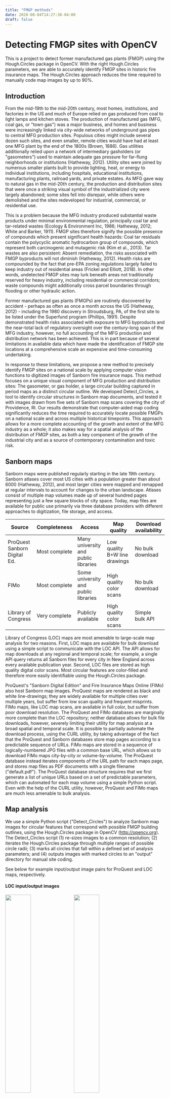 ```yaml
---
title: "FMGP methods"
date: 2020-08-04T14:27:38-04:00
draft: false
---
```


# Detecting FMGP sites with OpenCV
This is a project to detect former manufactured gas plants (FMGP) using the Hough.Circles package in OpenCV. With the right Hough.Circles parameters, we are able to accurately identify FMGP sites in historic fire insurance maps. The Hough.Circles approach reduces the time required to manually code map images by up to 90%.

## Introduction

From the mid-19th to the mid-20th century, most homes, institutions, and factories in the US and much of Europe relied on gas produced from coal to light lamps and kitchen stoves. The production of manufactured gas (MFG, coal gas, or "town gas") was a major business, and homes and business were increasingly linked via city-wide networks of underground gas pipes to central MFG production sites. Populous cities might include several dozen such sites, and even smaller, remote cities would have had at least one MFG plant by the end of the 1800s (Brown, 1886). Gas utilities additionally relied upon a network of intermediary gasholders (or "gasometers") used to maintain adequate gas pressure for far-flung neighborhoods or institutions (Hatheway, 2012). Utility sites were joined by numerous smaller plants built to provide lighting, heat, or energy to individual institutions, including hospitals, educational institutions, manufacturing plants, railroad yards, and private estates. As MFG gave way to natural gas in the mid-20th century, the production and distribution sites that were once a striking visual symbol of the industrialized city were largely abandoned; some sites fell into disrepair, while others were demolished and the sites redeveloped for industrial, commercial, or residential use.  

This is a problem because the MFG industry produced substantial waste products under minimal environmental regulation, principally coal tar and tar-related wastes (Ecology & Environment Inc, 1986; Hatheway, 2012; White and Barker, 1911). FMGP sites therefore signify the possible presence of compounds which present significant health hazards: Coal tar residuals contain the polycyclic aromatic hydrocarbon group of compounds, which represent both carcinogenic and mutagenic risk (Kim et al., 2013). Tar wastes are also persistent: Absent remediation, the risks associated with FMGP byproducts will not diminish (Hatheway, 2012). Health risks are compounded by the fact that pre-EPA zoning regulations largely failed to keep industry out of residential areas (Frickel and Elliott, 2018). In other words, undetected FMGP sites may lurk beneath areas not traditionally reserved for heavy industry, including residential or commercial corridors; waste compounds might additionally cross parcel boundaries through flooding or other hydraulic action.

Former manufactured gas plants (FMGPs) are routinely discovered by accident - perhaps as often as once a month across the US (Hatheway, 2012) - including the 1980 discovery in Stroudsburg, PA, of the first site to be listed under the Superfund program (Phillips, 1991). Despite demonstrated health risks associated with exposure to MFG byproducts and the near-total lack of regulatory oversight over the century-long span of the MFG industry, however, no full accounting of the MFG production and distribution network has been achieved. This is in part because of several limitations in available data which have made the identification of FMGP site locations at a comprehensive scale an expensive and time-consuming undertaking.

In response to these limitations, we propose a new method to precisely identify FMGP sites on a national scale by applying computer vision functions to digitized images of Sanborn fire insurance maps. This method focuses on a unique visual component of MFG production and distribution sites: The gasometer, or gas holder, a large circular building captured in period maps as a distinct circular outline. We developed Detect\_Circles, a tool to identify circular structures in Sanborn map documents, and tested it with images drawn from five sets of Sanborn map scans covering the city of Providence, RI. Our results demonstrate that computer-aided map coding significantly reduces the time required to accurately locate possible FMGPs on a national scale and across multiple historical timepoints. This approach allows for a more complete accounting of the growth and extent of the MFG industry as a whole; it also makes way for a spatial analysis of the distribution of FMGP sites, as both a key component of the growth of the industrial city and as a source of contemporary contamination and toxic risk.

## Sanborn maps
Sanborn maps were published regularly starting in the late 19th century. Sanborn atlases cover most US cities with a population greater than about 6000 (Hatheway, 2012), and most larger cities were mapped and remapped at regular intervals to account for changes to the urban landscape. Atlases consist of multiple map volumes made up of several hundred pages representing just a few square blocks of city space. Today, map files are available for public use primarily via three database providers with different approaches to digitization, file storage, and access.


| Source | Completeness | Access | Map quality | Download availability |
|---      |----       |---    |---|---|
| ProQuest Sanborn Digital Ed. | Most complete  | Many university and public libraries | Low quality B+W line drawings | No bulk download |
| FIMo | Most complete | Some university and public libraries | High quality color scans | No bulk download |
| Library of Congress  | Very complete | Publicly available | High quality color scans | Simple bulk API |

Library of Congress (LOC) maps are most amenable to large-scale map analysis for two reasons. First, LOC maps are available for bulk download using a simple script to communicate with the LOC API. The API allows for map downloads at any regional and temporal scale; for example, a single API query returns all Sanborn files for every city in New England across every available publication year. Second, LOC files are stored as high quality digital color scans. Most circular features are color-filled and therefore more easily identifiable using the Hough.Circles package.

ProQuest's "Sanborn Digital Edition" and Fire Insurance Maps Online (FIMo) also host Sanborn map images. ProQuest maps are rendered as black and white line-drawings; they are widely available for multiple cities over multiple years, but suffer from low scan quality and frequent misprints. FIMo maps, like LOC map scans, are available in full color, but suffer from poor download resolution. The ProQuest and FIMo databases are marginally more complete than the LOC repository; neither database allows for bulk file downloads, however, severely limiting their utility for map analysis at a broad spatial and temporal scale. It is possible to partially automate the download process, using the CURL utility, by taking advantage of the fact that the ProQuest and Sanborn databases store map pages according to a predictable sequence of URLs. FIMo maps are stored in a sequence of logically-numbered JPG files with a common base URL, which allows us to download FIMo maps city-by-city or volume-by-volume. The ProQuest database instead iterates components of the URL path for each maps page, and stores map files as PDF documents with a single filename ("default.pdf"). The ProQuest database structure requires that we first generate a list of unique URLs based on a set of predictable parameters, which can automated for each map volume using a simple Python script. Even with the help of the CURL utility, however, ProQuest and FIMo maps are much less amenable to bulk analysis.

## Map analysis
We use a simple Python script ("Detect_Circles") to analyze Sanborn map images for circular features that correspond with possible FMGP building outlines, using the Hough.Circles package in OpenCV (http://opencv.org). The Detect_Circles script (1) re-sizes images to a common resolution; (2) iterates the Hough.Circles package through multiple ranges of possible circle radii; (3) marks all circles that fall within a defined set of analysis parameters; and (4) outputs images with marked circles to an "output" directory for manual site coding.

See below for example input/output image pairs for ProQuest and LOC maps, respectively.

#### LOC input/output images
<a href="/sanborn/LOC-Providence1889vol1_00005L.jpg"><img src="/sanborn/LOC-Providence1889vol1_00005L.jpg" style="float: left; width: 40%; margin-right: 3%; margin-bottom: 0.5em;">
<a href="/sanborn/LOC-Providence1889vol1_00005L_out.jpg"><img src="/sanborn/LOC-Providence1889vol1_00005L_out.jpg" style="float: left; width: 40%; margin-right: 3%; margin-bottom: 0.5em;">
<p style="clear: both;">
</a>

#### Sanborn input/output images

<a href="/sanborn/DIG-Providence1920vol1_00027.jpg"><img src="/sanborn/DIG-Providence1920vol1_00027.jpg" style="float: left; width: 40%; margin-right: 3%; margin-bottom: 0.5em;">
<a href="/sanborn/DIG-Providence1920vol1_00027_out.jpg"><img src="/sanborn/DIG-Providence1920vol1_00027_out.jpg" style="float: left; width: 40%; margin-right: 3%; margin-bottom: 0.5em;">
<p style="clear: both;">
</a>

## Outcome
Detect_Circles parameters were tuned through an iterative process which sought to minimize false positives while ensuring that the algorithm did not fail to identify any "true" circles. An analysis of Providence, RI area maps covering the years 1889, 1899, 1920-21, and 1921-56 reveals that the Detect_Circles script accurately identifies all circular features and reduces the number of images for manual coding by 85-90%, making it possible to identify former manufacture gas production and distribution sites at a much greater geographic and temporal scale.

## Remaining challenges
Expanding the 

## References

Brown, E. C. (1886). *Brown's directory of American gas companies*.

Ecology & Environment Inc. (1986). *Coal/oil gasification site study,
Region X* (TDD R10-8405-03). US Environmental Protection Agency.

Frickel, S., & Elliott, J. R. (2018). *Sites unseen: Uncovering hidden
hazards in American cities*. Russel Sage Foundation.

Hatheway, A. W. (2012). *Remediation of former manufactured gas plants
and other coal-tar sites*. CRC Press.

Kim, K. H., Jahan, S. A., Kabir, E., & Brown, R. J. (2013). A review of
airborne polycyclic aromatic hydrocarbons (PAHs) and their human health
effects. *Environment International*, *60*, 71--80.
<https://doi.org/10.1016/j.envint.2013.07.019>

Phillips, W. H. (1991). Cleanup of manufactured gas plants: Utilities
may be liable. *Environmental Claims Journal*, *4*(2), 231--245.
<https://doi.org/10.1080/10406029109379158>

Radian Corporation. (1985). *Survey of town gas and by-product
production and locations in the US (1880-1950)* (EPA-600/7-85-004). US
Environmental Protection Agency.

White, A. H., & Barker, P. (1911). *Coals available for the manufacture
of illuminating gas* (Bulletin Nos. 6). Bureau of Mines, US Department
of Interior.
